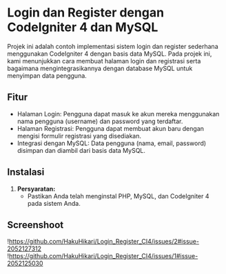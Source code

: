 # Login dan Register dengan CodeIgniter 4 dan MySQL

Projek ini adalah contoh implementasi sistem login dan register sederhana menggunakan CodeIgniter 4 dengan basis data MySQL. Pada projek ini, kami menunjukkan cara membuat halaman login dan registrasi serta bagaimana mengintegrasikannya dengan database MySQL untuk menyimpan data pengguna.

## Fitur

- Halaman Login: Pengguna dapat masuk ke akun mereka menggunakan nama pengguna (username) dan password yang terdaftar.
- Halaman Registrasi: Pengguna dapat membuat akun baru dengan mengisi formulir registrasi yang disediakan.
- Integrasi dengan MySQL: Data pengguna (nama, email, password) disimpan dan diambil dari basis data MySQL.

## Instalasi

1. **Persyaratan:**
   - Pastikan Anda telah menginstal PHP, MySQL, dan CodeIgniter 4 pada sistem Anda.

## Screenshoot
!https://github.com/HakuHikari/Login_Register_CI4/issues/2#issue-2052127312
!https://github.com/HakuHikari/Login_Register_CI4/issues/1#issue-2052125030
